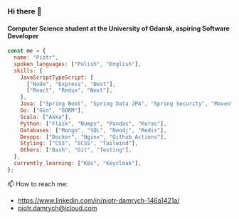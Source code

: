 ### Hi there 👋 
#### Computer Science student at the University of Gdansk, aspiring Software Developer

```javascript
const me = {
  name: "Piotr",
  spoken_languages: ["Polish", "English"],
  skills: {
    JavaScriptTypeScript: [
      ["Node", "Express", "Nest"],
      ["React", "Redux", "Next"],
    ],
    Java: ["Spring Boot", "Spring Data JPA", "Spring Security", "Maven"],
    Go: ["Gin", "GORM"],
    Scala: ["Akka"],
    Python: ["Flask", "Numpy", "Pandas", "Keras"],
    Databases: ["Mongo", "SQL", "Neo4j", "Redis"],
    Devops: ["Docker", "Nginx", "Github Actions"],
    Styling: ["CSS", "SCSS", "Tailwind"],
    Others: ["Bash", "Git", "Testing"],
  },
  currently_learning: ["K8s", "Keycloak"],
};
```

📫 How to reach me:
- https://www.linkedin.com/in/piotr-damrych-146a1421a/
- piotr.damrych@icloud.com

<!--
**piotrd22/piotrd22** is a ✨ _special_ ✨ repository because its `README.md` (this file) appears on your GitHub profile.

Here are some ideas to get you started:

- 🔭 I’m currently working on ...
- 🌱 I’m currently learning ...
- 👯 I’m looking to collaborate on ...
- 🤔 I’m looking for help with ...
- 💬 Ask me about ...
- 📫 How to reach me: ...
- 😄 Pronouns: ...
- ⚡ Fun fact: ...
-->
